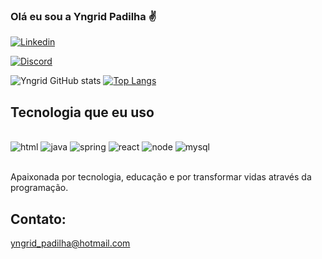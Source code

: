 ### Olá eu sou a Yngrid Padilha ✌️

[![Linkedin](https://img.shields.io/badge/LinkedIn-0077B5?style=for-the-badge&logo=linkedin&logoColor=white)](https://www.linkedin.com/in/yngrid-padilha-8ba3601a5/)

[![Discord](https://img.shields.io/badge/Discord-7289DA?style=for-the-badge&logo=discord&logoColor=white)](https://discord.com/channels/Yngrid%20Padilha#4744)

![Yngrid GitHub stats](https://github-readme-stats.vercel.app/api?username=yngridp&show_icons=true&theme=dracula)
[![Top Langs](https://github-readme-stats.vercel.app/api/top-langs/?username=yngridp)](https://github.com/anuraghazra/github-readme-stats)

## Tecnologia que eu uso 

<div style="display: inline_block"><br/> 
<img aign="center" alt=html src="https://img.shields.io/badge/HTML5-E34F26?style=for-the-badge&logo=html5&logoColor=white"/>
<img aign="center" alt=java src="https://img.shields.io/badge/Java-ED8B00?style=for-the-badge&logo=openjdk&logoColor=white"/>
<img aign="center" alt=spring src="https://img.shields.io/badge/Spring-6DB33F?style=for-the-badge&logo=spring&logoColor=white"/>
<img aign="center" alt=react src="https://img.shields.io/badge/React-20232A?style=for-the-badge&logo=react&logoColor=61DAFB"/>
<img aign="center" alt=node src="https://img.shields.io/badge/Node.js-43853D?style=for-the-badge&logo=node.js&logoColor=white"/>
<img aign="center" alt=mysql src="https://img.shields.io/badge/MySQL-00000F?style=for-the-badge&logo=mysql&logoColor=white"/>
  

</div><br/>

Apaixonada por tecnologia, educação e por transformar vidas através da programação.

## Contato:
yngrid_padilha@hotmail.com

